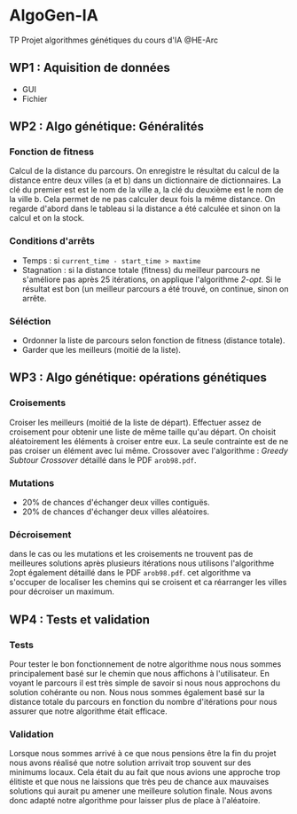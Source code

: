 # AlgoGen-IA

TP Projet algorithmes génétiques du cours d'IA @HE-Arc

## WP1 : Aquisition de données

- GUI
- Fichier

## WP2 : Algo génétique: Généralités

### Fonction de fitness

Calcul de la distance du parcours. 
On enregistre le résultat du calcul de la distance entre deux villes (a et b) dans un dictionnaire de dictionnaires. La clé du premier est est le nom de la ville a, la clé du deuxième est le nom de la ville b. Cela permet de ne pas calculer deux fois la même distance. On regarde d'abord dans le tableau si la distance a été calculée et sinon on la calcul et on la stock.

### Conditions d'arrêts

- Temps : si `current_time - start_time > maxtime`
- Stagnation : si la distance totale (fitness) du meilleur parcours ne s'améliore pas après 25 itérations, on applique l'algorithme _2-opt_. Si le résultat est bon (un meilleur parcours a été trouvé, on continue, sinon on arrête.

### Séléction

- Ordonner la liste de parcours selon fonction de fitness (distance totale).
- Garder que les meilleurs (moitié de la liste).

## WP3 : Algo génétique: opérations génétiques

### Croisements

Croiser les meilleurs (moitié de la liste de départ).
Effectuer assez de croisement pour obtenir une liste de même taille qu'au départ.
On choisit aléatoirement les éléments à croiser entre eux. La seule contrainte est de ne pas croiser un élément avec lui même.
Crossover avec l'algorithme : _Greedy Subtour Crossover_ détaillé dans le PDF `arob98.pdf`.

### Mutations

- 20% de chances d'échanger deux villes contiguës.
- 20% de chances d'échanger deux villes aléatoires.

### Décroisement

dans le cas ou les mutations et les croisements ne trouvent pas de meilleures solutions après plusieurs itérations nous utilisons l'algorithme 2opt également détaillé dans le PDF `arob98.pdf`.
cet algorithme va s'occuper de localiser les chemins qui se croisent et ca réarranger les villes pour décroiser un maximum.

## WP4 : Tests et validation

### Tests

Pour tester le bon fonctionnement de notre algorithme nous nous sommes principalement basé sur le chemin que nous affichons à l'utilisateur. 
En voyant le parcours il est très simple de savoir si nous nous approchons du solution cohérante ou non.
Nous nous sommes également basé sur la distance totale du parcours en fonction du nombre d'itérations pour nous assurer que notre algorithme était efficace.

### Validation

Lorsque nous sommes arrivé à ce que nous pensions être la fin du projet nous avons réalisé que notre solution arrivait trop souvent sur des minimums locaux.
Cela était du au fait que nous avions une approche trop élitiste et que nous ne laissions que très peu de chance aux mauvaises solutions qui aurait pu amener une meilleure solution finale. Nous avons donc adapté notre algorithme pour laisser plus de place à l'aléatoire.


